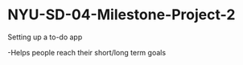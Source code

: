 # NYU-SD-04-Milestone-Project-2

Setting up a to-do app


-Helps people reach their short/long term goals
